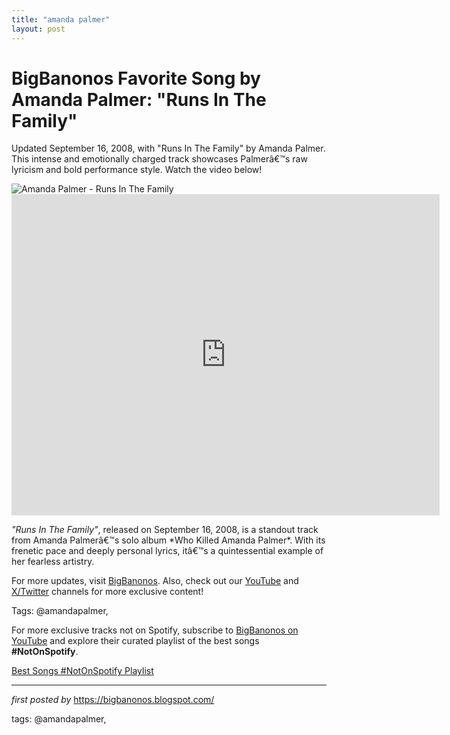 ```yaml
---
title: "amanda palmer"
layout: post
---
```

<!-- Title of the Post -->
<h1 >BigBanonos Favorite Song by Amanda Palmer: "Runs In The Family"</h1> <!-- Introductory Text -->
<p >Updated September 16, 2008, with "Runs In The Family" by Amanda Palmer. This intense and emotionally charged track showcases Palmerâ€™s raw lyricism and bold performance style. Watch the video below!</p> <!-- Featured Image -->
<div > <img src="https://talkstar-photos.s3.amazonaws.com/uploads/6905d7a9-89d0-4e29-81aa-a9c4e6170456/AmandaPalmer_2013-stageshot.jpg" alt="Amanda Palmer - Runs In The Family" />
</div> <!-- YouTube Video Embed -->
<div > <iframe width="685" height="514" src="https://www.youtube.com/embed/5i0o3JRaF2g" title="Amanda Palmer - Runs In The Family [OFFICIAL VIDEO]" frameborder="0" allow="accelerometer; autoplay; clipboard-write; encrypted-media; gyroscope; picture-in-picture; web-share" referrerpolicy="strict-origin-when-cross-origin" allowfullscreen></iframe>
</div> <!-- Song Information -->
<div > <p><em>"Runs In The Family"</em>, released on September 16, 2008, is a standout track from Amanda Palmerâ€™s solo album *Who Killed Amanda Palmer*. With its frenetic pace and deeply personal lyrics, itâ€™s a quintessential example of her fearless artistry.</p>
</div> <!-- Footer Links -->
<div > <p>For more updates, visit <a href="https://bigbanonos.blogspot.com/" target="_blank">BigBanonos</a>. Also, check out our <a href="https://www.youtube.com/@BigBanonos" target="_blank">YouTube</a> and <a href="https://x.com/bigbanonos" target="_blank">X/Twitter</a> channels for more exclusive content!</p>
</div> <!-- Tags -->
<p >Tags: @amandapalmer,</p>


<!--Subscribe and Playlist Links-->
<div>
    <p>For more exclusive tracks not on Spotify, subscribe to <a href="https://www.youtube.com/@BigBanonos" target="_blank">BigBanonos on YouTube</a> and explore their curated playlist of the best songs <strong>#NotOnSpotify</strong>.</p>
    <p><a href="https://www.youtube.com/playlist?list=PLtuNtuTatqI0kFahUCbtbfenC_ET5O_tr" target="_blank">Best Songs #NotOnSpotify Playlist<br /></a></p></div>

<hr />

<p><em>first posted by</em> <a href="https://bigbanonos.blogspot.com/" rel="noopener" target="_new">https://bigbanonos.blogspot.com/</a></p>

<p>tags: @amandapalmer,</p>

